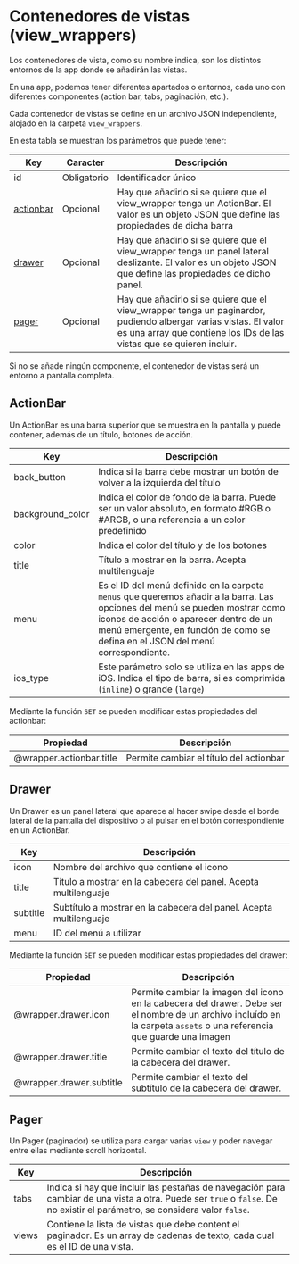 # Contenedores de vistas (view_wrappers)

Los contenedores de vista, como su nombre indica, son los distintos entornos de la app donde se añadirán las vistas.

En una app, podemos tener diferentes apartados o entornos, cada uno con diferentes componentes (action bar, tabs, paginación, etc.).

Cada contenedor de vistas se define en un archivo JSON independiente, alojado en la carpeta `view_wrappers`.

En esta tabla se muestran los parámetros que puede tener:

  | Key  | Caracter | Descripción |
  | ------------- | ------------- | ------------- |
  | id | Obligatorio | Identificador único |
  | [actionbar](#actionbar) | Opcional | Hay que añadirlo si se quiere que el view_wrapper tenga un ActionBar. El valor es un objeto JSON que define las propiedades de dicha barra |
  | [drawer](#drawer) | Opcional | Hay que añadirlo si se quiere que el view_wrapper tenga un panel lateral deslizante. El valor es un objeto JSON que define las propiedades de dicho panel. |
  | [pager](#pager) | Opcional | Hay que añadirlo si se quiere que el view_wrapper tenga un paginardor, pudiendo albergar varias vistas. El valor es una array que contiene los IDs de las vistas que se quieren incluir. |
  
Si no se añade ningún componente, el contenedor de vistas será un entorno a pantalla completa.

  
  
## ActionBar
Un ActionBar es una barra superior que se muestra en la pantalla y puede contener, además de un título, botones de acción.
  
  | Key  | Descripción |
  | ------------- | ------------- |
  | back_button | Indica si la barra debe mostrar un botón de volver a la izquierda del título |
  | background_color | Indica el color de fondo de la barra. Puede ser un valor absoluto, en formato #RGB o #ARGB, o una referencia a un color predefinido |
  | color | Indica el color del título y de los botones |
  | title | Título a mostrar en la barra. Acepta multilenguaje |
  | menu | Es el ID del menú definido en la carpeta `menus` que queremos añadir a la barra. Las opciones del menú se pueden mostrar como iconos de acción o aparecer dentro de un menú emergente, en función de como se defina en el JSON del menú correspondiente. |
  | ios_type | Este parámetro solo se utiliza en las apps de iOS. Indica el tipo de barra, si es comprimida (`inline`) o grande (`large`)  |
  
Mediante la función `SET` se pueden modificar estas propiedades del actionbar:
  
   | Propiedad | Descripción |
  | ------------- | ------------- |
  | @wrapper.actionbar.title | Permite cambiar el título del actionbar |

    
  
## Drawer
Un Drawer es un panel lateral que aparece al hacer swipe desde el borde lateral de la pantalla del dispositivo o al pulsar en el botón correspondiente en un ActionBar.
  
  | Key  | Descripción |
  | ------------- | ------------- |
  | icon | Nombre del archivo que contiene el icono |
  | title | Título a mostrar en la cabecera del panel. Acepta multilenguaje |
  | subtitle | Subtítulo a mostrar en la cabecera del panel. Acepta multilenguaje |
  | menu | ID del menú a utilizar |
  
Mediante la función `SET` se pueden modificar estas propiedades del drawer:
  
   | Propiedad | Descripción |
  | ------------- | ------------- |
  | @wrapper.drawer.icon | Permite cambiar la imagen del icono en la cabecera del drawer. Debe ser el nombre de un archivo incluído en la carpeta `assets` o una referencia que guarde una imagen |
  | @wrapper.drawer.title | Permite cambiar el texto del título de la cabecera del drawer. |
  | @wrapper.drawer.subtitle | Permite cambiar el texto del subtítulo de la cabecera del drawer. |
  
  ## Pager
Un Pager (paginador) se utiliza para cargar varias `view` y poder navegar entre ellas mediante scroll horizontal. 
  
  | Key  | Descripción |
  | ------------- | ------------- |
  | tabs | Indica si hay que incluir las pestañas de navegación para cambiar de una vista a otra. Puede ser `true` o `false`. De no existir el parámetro, se considera valor `false`. |
  | views | Contiene la lista de vistas que debe content el paginador. Es un array de cadenas de texto, cada cual es el ID de una vista. |
  
  
  
  

